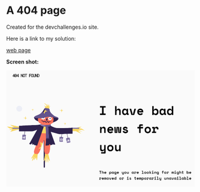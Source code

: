 # A 404 page

Created for the devchallenges.io site.

Here is a link to my solution:

[web page](https://devchallenges.io/solutions/lTORpuhXdswOjKFj0PEm)

__Screen shot:__


![A scarecrow and a 404 page](./screenshot.png)